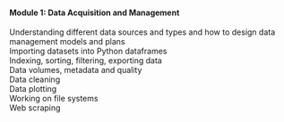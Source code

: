 #### Module 1: Data Acquisition and Management

Understanding different data sources and types and how to design data management models and plans <br>
Importing datasets into Python dataframes <br>
Indexing, sorting, filtering, exporting data <br>
Data volumes, metadata and quality <br>
Data cleaning <br>
Data plotting <br>
Working on file systems <br>
Web scraping
